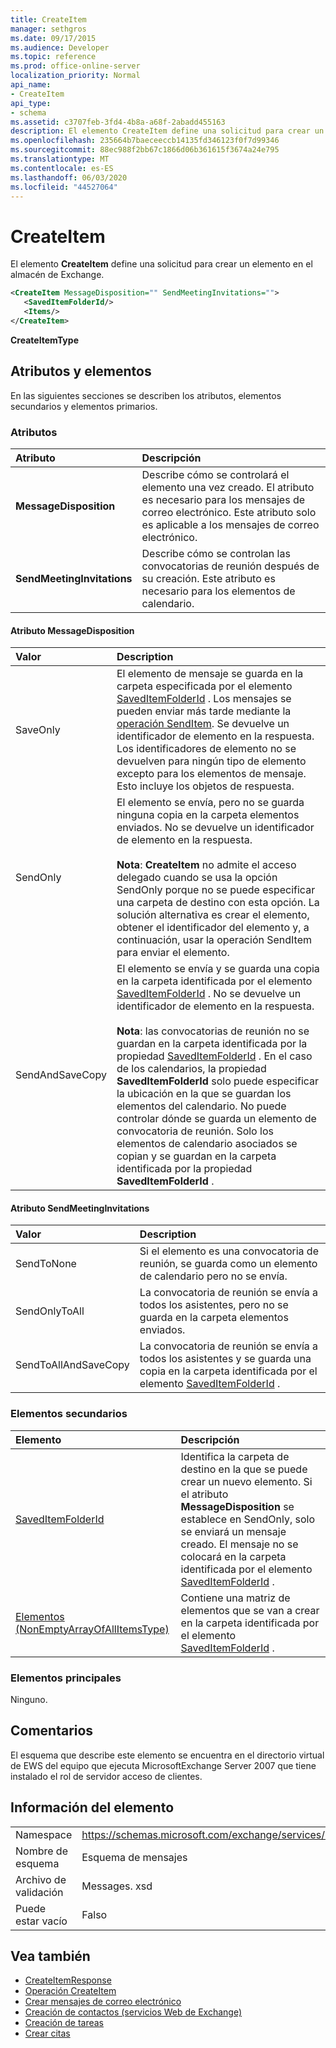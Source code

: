 ```yaml
---
title: CreateItem
manager: sethgros
ms.date: 09/17/2015
ms.audience: Developer
ms.topic: reference
ms.prod: office-online-server
localization_priority: Normal
api_name:
- CreateItem
api_type:
- schema
ms.assetid: c3707feb-3fd4-4b8a-a68f-2abadd455163
description: El elemento CreateItem define una solicitud para crear un elemento en el almacén de Exchange.
ms.openlocfilehash: 235664b7baeceeccb14135fd346123f0f7d99346
ms.sourcegitcommit: 88ec988f2bb67c1866d06b361615f3674a24e795
ms.translationtype: MT
ms.contentlocale: es-ES
ms.lasthandoff: 06/03/2020
ms.locfileid: "44527064"
---
```

# <a name="createitem"></a>CreateItem

El elemento **CreateItem** define una solicitud para crear un elemento en el almacén de Exchange. 
  
```xml
<CreateItem MessageDisposition="" SendMeetingInvitations="">
   <SavedItemFolderId/>
   <Items/>
</CreateItem>
```

**CreateItemType**

## <a name="attributes-and-elements"></a>Atributos y elementos

En las siguientes secciones se describen los atributos, elementos secundarios y elementos primarios.
  
### <a name="attributes"></a>Atributos

|Atributo|Descripción|
|:-----|:-----|
|**MessageDisposition** <br/> |Describe cómo se controlará el elemento una vez creado. El atributo es necesario para los mensajes de correo electrónico. Este atributo solo es aplicable a los mensajes de correo electrónico.  <br/> |
|**SendMeetingInvitations** <br/> |Describe cómo se controlan las convocatorias de reunión después de su creación. Este atributo es necesario para los elementos de calendario.  <br/> |
   
#### <a name="messagedisposition-attribute"></a>Atributo MessageDisposition

|Valor|Description|
|:-----|:-----|
|SaveOnly  <br/> |El elemento de mensaje se guarda en la carpeta especificada por el elemento [SavedItemFolderId](saveditemfolderid.md) . Los mensajes se pueden enviar más tarde mediante la [operación SendItem](senditem-operation.md). Se devuelve un identificador de elemento en la respuesta. Los identificadores de elemento no se devuelven para ningún tipo de elemento excepto para los elementos de mensaje. Esto incluye los objetos de respuesta.  <br/> |
|SendOnly  <br/> |El elemento se envía, pero no se guarda ninguna copia en la carpeta elementos enviados. No se devuelve un identificador de elemento en la respuesta.<br/><br/>**Nota**: **CreateItem** no admite el acceso delegado cuando se usa la opción SendOnly porque no se puede especificar una carpeta de destino con esta opción. La solución alternativa es crear el elemento, obtener el identificador del elemento y, a continuación, usar la operación SendItem para enviar el elemento.           |
|SendAndSaveCopy  <br/> |El elemento se envía y se guarda una copia en la carpeta identificada por el elemento [SavedItemFolderId](saveditemfolderid.md) . No se devuelve un identificador de elemento en la respuesta.<br/><br/>**Nota**: las convocatorias de reunión no se guardan en la carpeta identificada por la propiedad [SavedItemFolderId](saveditemfolderid.md) . En el caso de los calendarios, la propiedad **SavedItemFolderId** solo puede especificar la ubicación en la que se guardan los elementos del calendario. No puede controlar dónde se guarda un elemento de convocatoria de reunión. Solo los elementos de calendario asociados se copian y se guardan en la carpeta identificada por la propiedad **SavedItemFolderId** .           |
   
#### <a name="sendmeetinginvitations-attribute"></a>Atributo SendMeetingInvitations

|Valor|Description|
|:-----|:-----|
|SendToNone  <br/> |Si el elemento es una convocatoria de reunión, se guarda como un elemento de calendario pero no se envía.  <br/> |
|SendOnlyToAll  <br/> |La convocatoria de reunión se envía a todos los asistentes, pero no se guarda en la carpeta elementos enviados.  <br/> |
|SendToAllAndSaveCopy  <br/> |La convocatoria de reunión se envía a todos los asistentes y se guarda una copia en la carpeta identificada por el elemento [SavedItemFolderId](saveditemfolderid.md) .  <br/> |
   
### <a name="child-elements"></a>Elementos secundarios

|Elemento|Descripción|
|:-----|:-----|
|[SavedItemFolderId](saveditemfolderid.md) <br/> |Identifica la carpeta de destino en la que se puede crear un nuevo elemento. Si el atributo **MessageDisposition** se establece en SendOnly, solo se enviará un mensaje creado. El mensaje no se colocará en la carpeta identificada por el elemento [SavedItemFolderId](saveditemfolderid.md) .  <br/> |
|[Elementos (NonEmptyArrayOfAllItemsType)](items-nonemptyarrayofallitemstype.md) <br/> |Contiene una matriz de elementos que se van a crear en la carpeta identificada por el elemento [SavedItemFolderId](saveditemfolderid.md) .  <br/> |
   
### <a name="parent-elements"></a>Elementos principales

Ninguno.
  
## <a name="remarks"></a>Comentarios

El esquema que describe este elemento se encuentra en el directorio virtual de EWS del equipo que ejecuta MicrosoftExchange Server 2007 que tiene instalado el rol de servidor acceso de clientes.
  
## <a name="element-information"></a>Información del elemento

|||
|:-----|:-----|
|Namespace  <br/> |https://schemas.microsoft.com/exchange/services/2006/messages  <br/> |
|Nombre de esquema  <br/> |Esquema de mensajes  <br/> |
|Archivo de validación  <br/> |Messages. xsd  <br/> |
|Puede estar vacío  <br/> |Falso  <br/> |
   
## <a name="see-also"></a>Vea también

- [CreateItemResponse](createitemresponse.md)  
- [Operación CreateItem](createitem-operation.md)
- [Crear mensajes de correo electrónico](https://msdn.microsoft.com/library/05bfb83c-2866-427d-a9fe-14ba3cb02793%28Office.15%29.aspx) 
- [Creación de contactos (servicios Web de Exchange)](https://msdn.microsoft.com/library/4845917e-70d1-481c-bbd7-011ec6571789%28Office.15%29.aspx)  
- [Creación de tareas](https://msdn.microsoft.com/library/0ef97334-e8a0-4f67-a23a-dd9e2bbad49f%28Office.15%29.aspx) 
- [Crear citas](https://msdn.microsoft.com/library/2385391e-c9e7-4d45-b803-c4ff94d5c94e%28Office.15%29.aspx)

